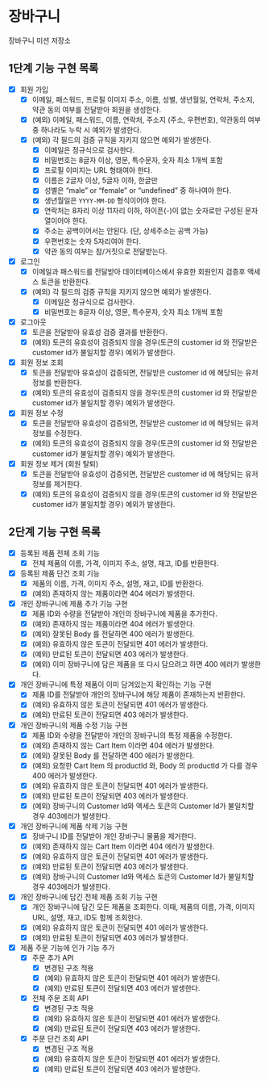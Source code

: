 # 장바구니

장바구니 미션 저장소

## 1단계 기능 구현 목록

- [x] 회원 가입
    - [x] 이메일, 패스워드, 프로필 이미지 주소, 이름, 성별, 생년월일, 연락처, 주소지, 약관 동의 여부를 전달받아 회원을 생성한다.
    - [x] (예외) 이메일, 패스워드, 이름, 연락처, 주소지 (주소, 우편번호), 약관동의 여부 중 하나라도 누락 시 예외가 발생한다.
    - [x] (예외) 각 필드의 검증 규칙을 지키지 않으면 예외가 발생한다.
        - [x] 이메일은 정규식으로 검사한다.
        - [x] 비밀번호는 8글자 이상, 영문, 특수문자, 숫자 최소 1개씩 포함
        - [x] 프로필 이미지는 URL 형태여야 한다.
        - [x] 이름은 2글자 이상, 5글자 이하, 한글만
        - [x] 성별은 “male” or “female” or “undefined” 중 하나여야 한다.
        - [x] 생년월일은 `YYYY-MM-DD` 형식이어야 한다.
        - [x] 연락처는 8자리 이상 11자리 이하, 하이픈(-)이 없는 숫자로만 구성된 문자열이어야 한다.
        - [x] 주소는 공백이어서는 안된다. (단, 상세주소는 공백 가능)
        - [x] 우편번호는 숫자 5자리여야 한다.
        - [x] 약관 동의 여부는 참/거짓으로 전달받는다.
- [x] 로그인
    - [x] 이메일과 패스워드를 전달받아 데이터베이스에서 유효한 회원인지 검증후 액세스 토큰을 반환한다.
    - [x] (예외) 각 필드의 검증 규칙을 지키지 않으면 예외가 발생한다.
        - [x] 이메일은 정규식으로 검사한다.
        - [x] 비밀번호는 8글자 이상, 영문, 특수문자, 숫자 최소 1개씩 포함
- [x] 로그아웃
    - [x] 토큰을 전달받아 유효성 검증 결과를 반환한다.
    - [x] (예외) 토큰의 유효성이 검증되지 않을 경우(토큰의 customer id 와 전달받은 customer id가 불일치할 경우) 예외가 발생한다.
- [x] 회원 정보 조회
    - [x] 토큰을 전달받아 유효성이 검증되면, 전달받은 customer id 에 해당되는 유저 정보를 반환한다.
    - [x] (예외) 토큰의 유효성이 검증되지 않을 경우(토큰의 customer id 와 전달받은 customer id가 불일치할 경우) 예외가 발생한다.
- [x] 회원 정보 수정
    - [x] 토큰을 전달받아 유효성이 검증되면, 전달받은 customer id 에 해당되는 유저 정보를 수정한다.
    - [x] (예외) 토큰의 유효성이 검증되지 않을 경우(토큰의 customer id 와 전달받은 customer id가 불일치할 경우) 예외가 발생한다.
- [x] 회원 정보 제거 (회원 탈퇴)
    - [x] 토큰을 전달받아 유효성이 검증되면, 전달받은 customer id 에 해당되는 유저 정보를 제거한다.
    - [x] (예외) 토큰의 유효성이 검증되지 않을 경우(토큰의 customer id 와 전달받은 customer id가 불일치할 경우) 예외가 발생한다.

## 2단계 기능 구현 목록

- [x] 등록된 제품 전체 조회 기능
    - [x] 전체 제품의 이름, 가격, 이미지 주소, 설명, 재고, ID를 반환한다.

- [x] 등록된 제품 단건 조회 기능
    - [x] 제품의 이름, 가격, 이미지 주소, 설명, 재고, ID를 반환한다.
    - [x] (예외) 존재하지 않는 제품이라면 404 에러가 발생한다.

- [x] 개인 장바구니에 제품 추가 기능 구현
    - [x] 제품 ID와 수량을 전달받아 개인의 장바구니에 제품을 추가한다.
    - [x] (예외) 존재하지 않는 제품이라면 404 에러가 발생한다.
    - [x] (예외) 잘못된 Body 를 전달하면 400 에러가 발생한다.
    - [x] (예외) 유효하지 않은 토큰이 전달되면 401 에러가 발생한다.
    - [x] (예외) 만료된 토큰이 전달되면 403 에러가 발생한다.
    - [x] (예외) 이미 장바구니에 담은 제품을 또 다시 담으려고 하면 400 에러가 발생한다.

- [x] 개인 장바구니에 특정 제품이 이미 담겨있는지 확인하는 기능 구현
    - [x] 제품 ID를 전달받아 개인의 장바구니에 해당 제품이 존재하는지 반환한다.
    - [x] (예외) 유효하지 않은 토큰이 전달되면 401 에러가 발생한다.
    - [x] (예외) 만료된 토큰이 전달되면 403 에러가 발생한다.

- [x] 개인 장바구니의 제품 수정 기능 구현
    - [x] 제품 ID와 수량을 전달받아 개인의 장바구니의 특정 제품을 수정한다.
    - [x] (예외) 존재하지 않는 Cart Item 이라면 404 에러가 발생한다.
    - [x] (예외) 잘못된 Body 를 전달하면 400 에러가 발생한다.
    - [x] (예외) 요청한 Cart Item 의 productId 와, Body 의 productId 가 다를 경우 400 에러가 발생한다.
    - [x] (예외) 유효하지 않은 토큰이 전달되면 401 에러가 발생한다.
    - [x] (예외) 만료된 토큰이 전달되면 403 에러가 발생한다.
    - [x] (예외) 장바구니의 Customer Id와 액세스 토큰의 Customer Id가 불일치할 경우 403에러가 발생한다.

- [x] 개인 장바구니에 제품 삭제 기능 구현
    - [x] 장바구니 ID를 전달받아 개인 장바구니 물품을 제거한다.
    - [x] (예외) 존재하지 않는 Cart Item 이라면 404 에러가 발생한다.
    - [x] (예외) 유효하지 않은 토큰이 전달되면 401 에러가 발생한다.
    - [x] (예외) 만료된 토큰이 전달되면 403 에러가 발생한다.
    - [x] (예외) 장바구니의 Customer Id와 액세스 토큰의 Customer Id가 불일치할 경우 403에러가 발생한다.

- [x] 개인 장바구니에 담긴 전체 제품 조회 기능 구현
    - [x] 개인 장바구니에 담긴 모든 제품을 조회한다. 이때, 제품의 이름, 가격, 이미지 URL, 설명, 재고, ID도 함께 조회한다.
    - [x] (예외) 유효하지 않은 토큰이 전달되면 401 에러가 발생한다.
    - [x] (예외) 만료된 토큰이 전달되면 403 에러가 발생한다.

- [x] 제품 주문 기능에 인가 기능 추가
    - [x] 주문 추가 API
        - [x] 변경된 구조 적용
        - [x] (예외) 유효하지 않은 토큰이 전달되면 401 에러가 발생한다.
        - [x] (예외) 만료된 토큰이 전달되면 403 에러가 발생한다.
    - [x] 전체 주문 조회 API
        - [x] 변경된 구조 적용
        - [x] (예외) 유효하지 않은 토큰이 전달되면 401 에러가 발생한다.
        - [x] (예외) 만료된 토큰이 전달되면 403 에러가 발생한다.
    - [x] 주문 단건 조회 API
        - [x] 변경된 구조 적용
        - [x] (예외) 유효하지 않은 토큰이 전달되면 401 에러가 발생한다.
        - [x] (예외) 만료된 토큰이 전달되면 403 에러가 발생한다.
